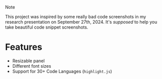 > [!NOTE]
> 
> This project was inspired by some really bad code screenshots in my research presentation on September 27th, 2024.
> It's _supposed_ to help you take beautiful code snippet screenshots.
> 

# Features

- Resizable panel
- Different font sizes
- Support for 30+ Code Languages (`highlight.js`)